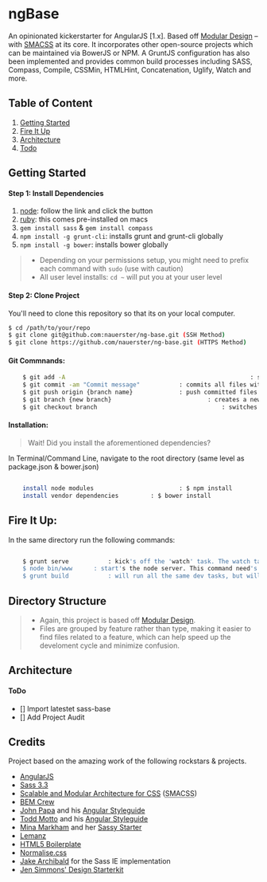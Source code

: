 # ngBase

An opinionated kickerstarter for AngularJS [1.x]. Based off [Modular Design](http://en.wikipedia.org/wiki/Modular_design) – with [SMACSS](http://smacss.com/) at its core. It incorporates other open-source projects which can be maintained via BowerJS or NPM. A GruntJS configuration has also been implemented and provides common build processes including SASS, Compass, Compile, CSSMin, HTMLHint, Concatenation, Uglify, Watch and more.


## Table of Content

1. [Getting Started](#getting-started)
1. [Fire It Up](#fire-it-up)
1. [Architecture](#architecture)
1. [Todo](#todo)



## Getting Started

#### Step 1: Install Dependencies

1. [node](http://nodejs.org/): follow the link and click the button
2. [ruby](https://www.ruby-lang.org/en/installation/): this comes pre-installed on macs
3. `gem install sass` & `gem install compass`
4. `npm install -g grunt-cli`: installs grunt and grunt-cli globally
5. `npm install -g bower`: installs bower globally


> * Depending on your permissions setup, you might need to prefix each command with `sudo` (use with caution)
> * All user level installs: `cd ~` will put you at your user level


#### Step 2: Clone Project

You'll need to clone this repository so that its on your local computer.

```sh
$ cd /path/to/your/repo
$ git clone git@github.com:nauerster/ng-base.git (SSH Method)
$ git clone https://github.com/nauerster/ng-base.git (HTTPS Method)

```

#### Git Commnands:

```sh
	$ git add -A													: stages all files to commit (locally)
	$ git commit -am "Commit message"			: commits all files with a description
	$ git push origin {branch name}				: push committed files to repository
	$ git branch {new branch}							: creates a new working branch
	$ git checkout branch									: switches you to your new branch

```


#### Installation:

> Wait! Did you install the aforementioned dependencies?

In Terminal/Command Line, navigate to the root directory (same level as package.json & bower.json)

```sh 

	install node modules						: $ npm install
	install vendor dependencies			: $ bower install

```

## Fire It Up:

In the same directory run the following commands:

```sh

	$ grunt serve			: kick's off the 'watch' task. The watch task will continue to run until you quit it (ctrl + c).
	$ node bin/www		: start's the node server. This command need's to run at the server level (e.g., src/server).
	$ grunt build			: will run all the same dev tasks, but will compress our css file for final release.

```

## Directory Structure

> - Again, this project is based off [Modular Design](http://en.wikipedia.org/wiki/Modular_design).
> - Files are grouped by feature rather than type, making it easier to find files related to a feature, which can help speed up the develoment cycle and minimize confusion.


## Architecture


#### ToDo

- [] Import latestet sass-base
- [] Add Project Audit


## Credits

Project based on the amazing work of the following rockstars & projects.

- [AngularJS](https://angularjs.org/)
- [Sass 3.3](http://sass-lang.com/)
- [Scalable and Modular Architecture for CSS](http://smacss.com/book) (<abbr title="Scalable and Modular Architecture for CSS">SMACSS</abbr>)
- [BEM Crew](https://bem.info/)
- [John Papa](https://github.com/johnpapa) and his [Angular Styleguide](https://github.com/johnpapa/angular-styleguide)
- [Todd Motto](https://github.com/toddmotto) and his [Angular Styleguide](https://github.com/toddmotto/angularjs-styleguide)
- [Mina Markham](https://github.com/minamarkham) and her [Sassy Starter](https://github.com/minamarkham/sassy-starter)
- [Lemanz](https://github.com/grayghostvisuals/lemanz)
- [HTML5 Boilerplate](https://github.com/h5bp/html5-boilerplate)
- [Normalise.css](http://necolas.github.com/normalize.css/)
- [Jake Archibald](http://jakearchibald.github.com/sass-ie/) for the Sass IE implementation
- [Jen Simmons' Design Starterkit](https://github.com/jensimmons/designstarterkit)
